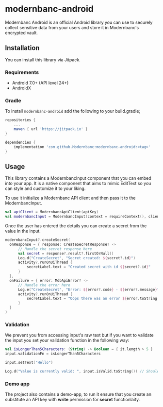 # modernbanc-android

Modernbanc Android is an official Android library you can use to securely collect sensitive data from your users and store it in Modernbanc's encrypted vault.

## Installation

You can install this library via Jitpack.

### Requirements

- Android 7.0+ (API level 24+)
- AndroidX

### Gradle

To install `modernbanc-android` add the following to your build.gradle;

```gradle
repositories {
    ...
    maven { url 'https://jitpack.io' }
}

dependencies {
    implementation 'com.github.Modernbanc:modernbanc-android:<tag>'
}
```

## Usage

This library contains a ModernbancInput component that you can embed into your app. It is a native component that aims to mimic EditText so you can style and customize it to your liking.

To use it initialize a Modernbanc API client and then pass it to the ModernbancInput.

```kotlin
val apiClient = ModernbancApiClient(apiKey)
val modernbancInput = ModernbancInput(context = requireContext(), client = apiClient)
```

Once the user has entered the details you can create a secret from the value in the input.

```kotlin
modernbancInput?.createSecret(
  onResponse = { response: CreateSecretResponse? ->
      // Handle the secret response here
      val secret = response?.result?.firstOrNull()
      Log.d("CreateSecret", "Secret created: ${secret?.id}")
      activity?.runOnUiThread {
          secretLabel.text = "Created secret with id ${secret?.id}"
      }
  },
  onFailure = { error: MdbApiError? ->
      // Handle the error here
      Log.e("CreateSecret", "Error: ${error?.code} - ${error?.message}")
      activity?.runOnUiThread {
          secretLabel.text = "Oops there was an error ${error.toString()}"
      }
  }
)
```

### Validation

We prevent you from accessing input's raw text but if you want to validate the input you set your validation function in the following way:

```kotlin
val isLongerThan5Characters: (String) -> Boolean = { it.length > 5 }
input.validationFn = isLongerThan5Characters

input.setText("Hello")

Log.d("Value is currently valid: ", input.isValid.toString()) // Should print `false`
```

### Demo app

The project also contains a demo-app, to run it ensure that you create an substitute an API key with **write** permission for **secret** functionlaity.
